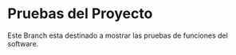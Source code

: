 # Pruebas del Proyecto 
Este Branch esta destinado a mostrar las pruebas de funciones del software.
